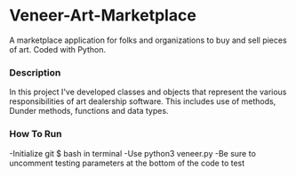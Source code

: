 # Veneer-Art-Marketplace
A marketplace application for folks and organizations to buy and sell pieces of art. Coded with Python.


<h3><b>Description</h3></b>
In this project I've developed classes and objects that represent the various responsibilities of art dealership software.
This includes use of methods, Dunder methods, functions and data types.


<h3><b>How To Run</h3></b>
-Initialize git $ bash in terminal
-Use python3 veneer.py
-Be sure to uncomment testing parameters at the bottom of the code to test
